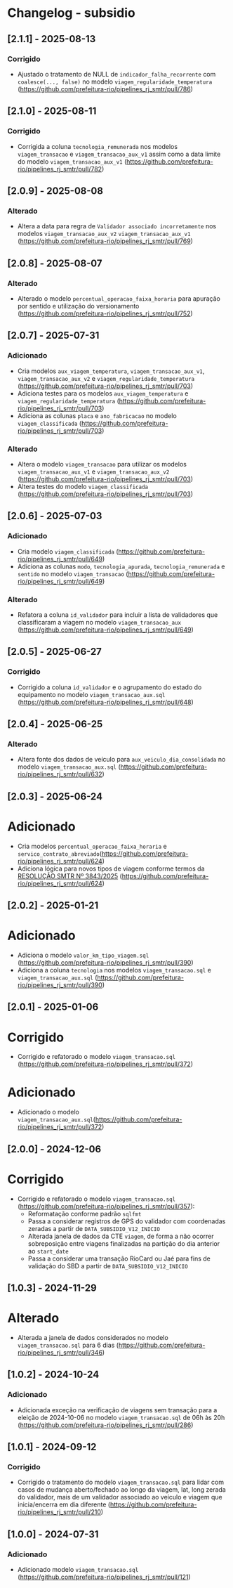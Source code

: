 # Changelog - subsidio

## [2.1.1] - 2025-08-13

### Corrigido

-  Ajustado o tratamento de NULL de `indicador_falha_recorrente` com `coalesce(..., false)` no modelo `viagem_regularidade_temperatura` (https://github.com/prefeitura-rio/pipelines_rj_smtr/pull/786)

## [2.1.0] - 2025-08-11

### Corrigido

- Corrigida a coluna `tecnologia_remunerada` nos modelos `viagem_transacao` e `viagem_transacao_aux_v1` assim como a data limite do modelo `viagem_transacao_aux_v1` (https://github.com/prefeitura-rio/pipelines_rj_smtr/pull/782)

## [2.0.9] - 2025-08-08

### Alterado

- Altera a data para regra de `Validador associado incorretamente` nos modelos `viagem_transacao_aux_v2` `viagem_transacao_aux_v1` (https://github.com/prefeitura-rio/pipelines_rj_smtr/pull/769)

## [2.0.8] - 2025-08-07

### Alterado

- Alterado o modelo `percentual_operacao_faixa_horaria` para apuração por sentido e utilização do versionamento (https://github.com/prefeitura-rio/pipelines_rj_smtr/pull/752)

## [2.0.7] - 2025-07-31

### Adicionado

- Cria modelos `aux_viagem_temperatura`, `viagem_transacao_aux_v1`, `viagem_transacao_aux_v2` e `viagem_regularidade_temperatura` (https://github.com/prefeitura-rio/pipelines_rj_smtr/pull/703)
- Adiciona testes para os modelos `aux_viagem_temperatura` e `viagem_regularidade_temperatura` (https://github.com/prefeitura-rio/pipelines_rj_smtr/pull/703)
- Adiciona as colunas `placa` e `ano_fabricacao` no modelo `viagem_classificada` (https://github.com/prefeitura-rio/pipelines_rj_smtr/pull/703)

### Alterado

- Altera o modelo `viagem_transacao` para utilizar os modelos `viagem_transacao_aux_v1` e `viagem_transacao_aux_v2` (https://github.com/prefeitura-rio/pipelines_rj_smtr/pull/703)
- Altera testes do modelo `viagem_classificada` (https://github.com/prefeitura-rio/pipelines_rj_smtr/pull/703)

## [2.0.6] - 2025-07-03

### Adicionado

- Cria modelo `viagem_classificada` (https://github.com/prefeitura-rio/pipelines_rj_smtr/pull/649)
- Adiciona as colunas `modo`, `tecnologia_apurada`, `tecnologia_remunerada` e `sentido` no modelo `viagem_transacao` (https://github.com/prefeitura-rio/pipelines_rj_smtr/pull/649)

### Alterado

- Refatora a coluna `id_validador` para incluir a lista de validadores que classificaram a viagem no modelo `viagem_transacao_aux` (https://github.com/prefeitura-rio/pipelines_rj_smtr/pull/649)

## [2.0.5] - 2025-06-27

### Corrigido

- Corrigido a coluna `id_validador` e o agrupamento do estado do equipamento no modelo `viagem_transacao_aux.sql`  (https://github.com/prefeitura-rio/pipelines_rj_smtr/pull/648)

## [2.0.4] - 2025-06-25

### Alterado

- Altera fonte dos dados de veículo para `aux_veiculo_dia_consolidada` no modelo `viagem_transacao_aux.sql` (https://github.com/prefeitura-rio/pipelines_rj_smtr/pull/632)

## [2.0.3] - 2025-06-24

# Adicionado

- Cria modelos `percentual_operacao_faixa_horaria` e `servico_contrato_abreviado`(https://github.com/prefeitura-rio/pipelines_rj_smtr/pull/624)
- Adiciona lógica para novos tipos de viagem conforme termos da [RESOLUÇÃO SMTR Nº 3843/2025](https://doweb.rio.rj.gov.br/portal/visualizacoes/pdf/7371/#/p:14/e:7371) (https://github.com/prefeitura-rio/pipelines_rj_smtr/pull/624)

## [2.0.2] - 2025-01-21

# Adicionado

- Adiciona o modelo `valor_km_tipo_viagem.sql` (https://github.com/prefeitura-rio/pipelines_rj_smtr/pull/390)
- Adiciona a coluna `tecnologia` nos modelos  `viagem_transacao.sql` e `viagem_transacao_aux.sql` (https://github.com/prefeitura-rio/pipelines_rj_smtr/pull/390)

## [2.0.1] - 2025-01-06

# Corrigido

- Corrigido e refatorado o modelo `viagem_transacao.sql` (https://github.com/prefeitura-rio/pipelines_rj_smtr/pull/372)

# Adicionado

- Adicionado o modelo `viagem_transacao_aux.sql`(https://github.com/prefeitura-rio/pipelines_rj_smtr/pull/372)

## [2.0.0] - 2024-12-06

# Corrigido

- Corrigido e refatorado o modelo `viagem_transacao.sql` (https://github.com/prefeitura-rio/pipelines_rj_smtr/pull/357):
    - Reformatação conforme padrão `sqlfmt`
    - Passa a considerar registros de GPS do validador com coordenadas zeradas a partir de `DATA_SUBSIDIO_V12_INICIO`
    - Alterada janela de dados da CTE `viagem`, de forma a não ocorrer sobreposição entre viagens finalizadas na partição do dia anterior ao `start_date`
    - Passa a considerar uma transação RioCard ou Jaé para fins de validação do SBD a partir de `DATA_SUBSIDIO_V12_INICIO`

## [1.0.3] - 2024-11-29

# Alterado

- Alterada a janela de dados considerados no modelo `viagem_transacao.sql` para 6 dias (https://github.com/prefeitura-rio/pipelines_rj_smtr/pull/346)

## [1.0.2] - 2024-10-24

### Adicionado

- Adicionada exceção na verificação de viagens sem transação para a eleição de 2024-10-06 no modelo `viagem_transacao.sql` de 06h às 20h (https://github.com/prefeitura-rio/pipelines_rj_smtr/pull/286)

## [1.0.1] - 2024-09-12

### Corrigido

- Corrigido o tratamento do modelo `viagem_transacao.sql` para lidar com casos de mudança aberto/fechado ao longo da viagem, lat, long zerada do validador, mais de um validador associado ao veículo e viagem que inicia/encerra em dia diferente (https://github.com/prefeitura-rio/pipelines_rj_smtr/pull/210)

## [1.0.0] - 2024-07-31

### Adicionado

- Adicionado modelo `viagem_transacao.sql` (https://github.com/prefeitura-rio/pipelines_rj_smtr/pull/121)
